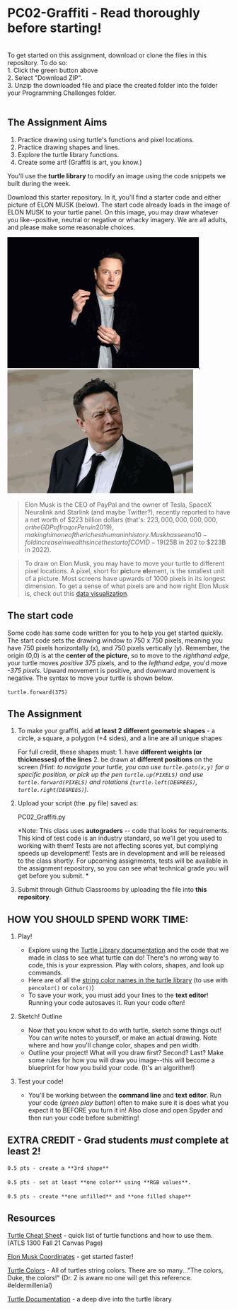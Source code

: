 # PC02-Graffiti - Read thoroughly before starting!
<br>
To get started on this assignment, download or clone the files in this repository. To do so:<br>
1. Click the green button above <br>
2. Select "Download ZIP". <br>
3. Unzip the downloaded file and place the created folder into the folder your Programming Challenges folder.
<br>
<br>

## The Assignment Aims
1. Practice drawing using turtle's functions and pixel locations.
2. Practice drawing shapes and lines. 
3. Explore the turtle library functions.
4. Create some art! (Graffiti is art, you know.)

You'll use the **turtle library** to modify an image using the code snippets we built during the week.

Download this starter repository. In it, you'll find a starter code and either picture of ELON MUSK (below). The start code already loads in the image of ELON MUSK to your turtle panel. On this image, you may draw whatever you like--positive, neutral or negative or whacky imagery. We are all adults, and please make some reasonable choices.

<img src="https://github.com/ATLS1300/PC02-Graffiti/blob/master/ElonMuskTalking.gif" width="433" height="296">, <img src="https://github.com/ATLS1300/PC02-Graffiti/blob/master/ElonMuskConfused.gif" width="420" height="280">


>Elon Musk is the CEO of PayPal and the owner of Tesla, SpaceX Neuralink and Starlink (and maybe Twitter?), recently reported to have a net worth of $223 billion dollars (that's: $223,000,000,000,000, or the GDP of Iraq or Peru in 2019), making him one of the richest human in history. Musk has seen a 10-fold increase in wealth since the start of COVID-19 ($25B in 202 to $223B in 2022).

>To draw on Elon Musk, you may have to move your turtle to different pixel locations. A pixel, short for **pic**ture **el**ement, is the smallest unit of a picture. Most screens have upwards of 1000 pixels in its longest dimension. To get a sense of what pixels are and how right Elon Musk is, check out this [data visualization]([https://mkorostoff.github.io/1-pixel-wealth/](https://engaging-data.com/how-rich-is-elon-musk/)).

## The start code

Some code has some code written for you to help you get started quickly. 
The start code sets the drawing window to 750 x 750 pixels, meaning you have 750 pixels horizontally (x), and 750 pixels vertically (y). Remember, the origin (0,0) is at the **center of the picture**, so to move to the *righthand edge*, your turtle moves *positive 375* pixels, and to the *lefthand edge*, you'd move *-375 pixels*. Upward movement is positive, and downward movement is negative. The syntax to move your turtle is shown below.

```turtle.forward(375)```

## The Assignment

1. To make your graffiti, add **at least 2 different geometric shapes** - a circle, a square, a polygon (+4 sides), and a line are all unique shapes

    For full credit, these shapes must:
        1. have **different weights (or thicknesses) of the lines**
        2. be drawn at **different positions** on the screen 
        *(Hint: to navigate your turtle, you can use ```turtle.goto(x,y)``` for a specific position, or pick up the pen ```turtle.up(PIXELS)``` and use ```turtle.forward(PIXELS)``` and rotations (```turtle.left(DEGREES)```, ```turtle.right(DEGREES)```)*.

2. Upload your script (the .py file) saved as:

    PC02_Graffiti.py

    *Note: This class uses **autograders** -- code that looks for requirements. This kind of test code is an industry standard, so we'll get you used to   working with them! Tests are not affecting scores yet, but complying speeds up development! Tests are in development and will be released to the class shortly. For upcoming assignments, tests will be available in the assignment repository, so you can see what technical grade you will get before you submit. *

3. Submit through Github Classrooms by uploading the file into **this repository**. 

## HOW YOU SHOULD SPEND WORK TIME:

1. Play!


   - Explore using the [Turtle Library documentation](https://docs.python.org/3/library/turtle.html#turtle.forward) and the code that we made in class to see what turtle can do! There's no wrong way to code, this is your expression. Play with colors, shapes, and look up commands. 
   - Here are of all the [string color names in the turtle library](https://cs111.wellesley.edu/labs/lab01/colors) (to use with ```pencolor()``` or ```color()```)
   - To save your work, you must add your lines to the **text editor**! Running your code autosaves it. Run your code often!

2. Sketch! Outline

   - Now that you know what to do with turtle, sketch some things out! You can write notes to yourself, or make an actual drawing. Note where and how you'll change color, shapes and pen width.
   - Outline your project! What will you draw first? Second? Last? Make some rules for how you will draw you image--this will become a blueprint for how you build your code. (It's an algorithm!)

3. Test your code!

   - You'll be working between the **command line** and **text editor**. Run your code (*green play button*) often to make sure it is does what you expect it to BEFORE you turn it in! Also close and open Spyder and then run your code before submitting!

## EXTRA CREDIT - Grad students _must_ complete at least 2!

    0.5 pts - create a **3rd shape**

    0.5 pts - set at least **one color** using **RGB values**. 

    0.5 pts - create **one unfilled** and **one filled shape**


## Resources
[Turtle Cheat Sheet](https://canvas.colorado.edu/courses/75648/pages/turtle-cheat-sheet?module_item_id=3014370) - quick list of turtle functions and how to use them. (ATLS 1300 Fall 21 Canvas Page)

[Elon Musk Coordinates](https://canvas.colorado.edu/courses/83516/pages/elon-musk-useful-coordinates) - get started faster!

[Turtle Colors](https://cs111.wellesley.edu/labs/lab01/colors) - All of turtles string colors. There are so many..."The colors, Duke, the colors!"
(Dr. Z is aware no one will get this reference. #eldermillenial)

[Turtle Documentation](https://docs.python.org/3/library/turtle.html) - a deep dive into the turtle library
